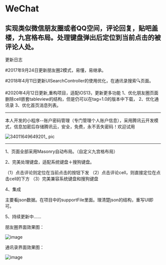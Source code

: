 # WeChat
实现类似微信朋友圈或者QQ空间，评论回复，贴吧盖楼，九宫格布局。处理键盘弹出后定位到当前点击的被评论人处。
---
更新日志

#2017年9月24日更新朋友圈2模式，易懂，易继承。

#2018年4月11日更新UISearchController的使用优化，在通讯录搜索🔍页面。

#2020年4月12日更新,重构项目，适配iOS13，更新更多功能
   1、优化朋友圈页面删除cell嵌套tableview的结构，但是仍可以在tag=1.0的版本中下载，
   2、优化通讯录
   3、优化首页消息列表。

---
本人开发的小程序--账户密码管理（专门管理个人账户信息），采用腾讯云开发模式，信息加密后存储腾讯云，安全，免费，永不丢失密码！欢迎试用

![34011649649201_ pic](https://user-images.githubusercontent.com/8285047/162709316-0e069ed7-8a01-4eb5-941d-3aa897507f8e.jpg)

---

1、页面全部采用Masonry自动布局。（自定义九宫格布局）

2、完美处理键盘，适配系统键盘＋搜狗键盘。

（1）点击评论则定位在当前点击的按钮下发
（2）点击评论cell，则直接定位在点击cell的下方
（3）完美兼容系统键盘和搜狗键盘

4、集成

主要看json数据。在项目中的supportFile里面。理清楚json的结构，重写UI即可。

5、持续更新中......



朋友圈界面效果图：

![image](https://github.com/zhengwenming/WeChat/blob/master/WeChat/WeChat.gif)   



通讯录界面效果图：

![image](https://github.com/zhengwenming/WeChat/blob/master/WeChat/addressBook.gif)   



